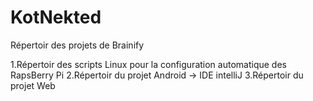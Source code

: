 KotNekted
=========

Répertoir des projets de Brainify

1.Répertoir des scripts Linux pour la configuration automatique des RapsBerry Pi
2.Répertoir du projet Android -> IDE intelliJ
3.Répertoir du projet Web

